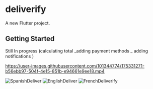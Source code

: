 # deliverify

A new Flutter project.

## Getting Started

Still In progress (calculating total _adding payment methods _ adding notifications )


https://user-images.githubusercontent.com/101344774/175331271-b56ebb97-504f-4e15-851b-e94661e9ee18.mp4

![SpanishDeliver](https://user-images.githubusercontent.com/101344774/175339183-8b3b5288-6c8c-4944-96ae-01d4e299b005.JPG)
![EnglishDeliver](https://user-images.githubusercontent.com/101344774/175339190-694cb52a-348b-4796-b774-f96a7d21ff7d.JPG)
![FrenchDeliverify](https://user-images.githubusercontent.com/101344774/175339204-86b1ee06-ed40-4df7-9443-d210c84cbed8.JPG)
